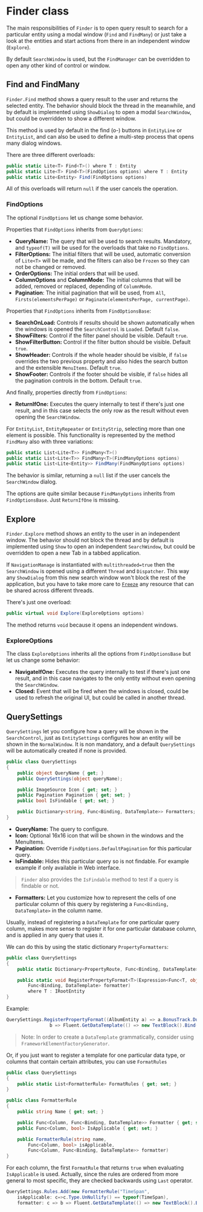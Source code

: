 ﻿# Finder class 

The main responsibilities of `Finder` is to open query result to search for a particular entity using a modal window (`Find` and `FindMany`) or just take a look at the entities and start actions from there in an independent window (`Explore`). 

By default `SearchWindow` is used, but the `FindManager` can be overridden to open any other kind of control or window.

## Find and FindMany
`Finder.Find` method shows a query result to the user and returns the selected entity. The behavior should block the thread in the meanwhile, and by default is implemented using `ShowDialog` to open a modal `SearchWindow`, but could be overridden to show a different window.

This method is used by default in the find (o-) buttons in `EntityLine` or `EntityList`, and can also be used to define a multi-step process that opens many dialog windows. 

There are three different overloads: 

```C#
public static Lite<T> Find<T>() where T : Entity
public static Lite<T> Find<T>(FindOptions options) where T : Entity
public static Lite<Entity> Find(FindOptions options)
```

All of this overloads will return `null` if the user cancels the operation.

### FindOptions
The optional `FindOptions` let us change some behavior.

Properties that `FindOptions` inherits from `QueryOptions`:

* **QueryName:** The query that will be used to search results. Mandatory, and `typeof(T)` will be used for the overloads that take no `FindOptions`. 
* **FilterOptions:** The initial filters that will be used, automatic conversion of `Lite<T>` will be made, and the filters can also be `Frozen` so they can not be changed or removed. 
* **OrderOptions:** The initial orders that will be used.  
* **ColumnOptions** and **ColumnMode:** The initial columns that will be added, removed or replaced, depending of `ColumnMode`.  
* **Pagination**: The initial pagination that will be used, from `All`, `Firsts(elementsPerPage)` or `Paginate(elementsPerPage, currentPage)`.  

Properties that `FindOptions` inherits from `FindOptionsBase`:

* **SearchOnLoad:** Controls if results should be shown automatically when the windows is opened the `SearchControl` is `Loaded`. Default `false`.
* **ShowFilters:** Control if the filter panel should be visible. Default `true`.
* **ShowFilterButton:** Control if the filter button should be visible. Default `true`.
* **ShowHeader:** Controls if the whole header should be visible, if `false` overrides the two previous property and also hides the search button and the extensible `MenuItems`. Default `true`.
* **ShowFooter:** Controls if the footer should be visible, if `false` hides all the pagination controls in the bottom. Default `true`.

And finally, properties directly from `FindOptions`: 

* **ReturnIfOne:** Executes the query internally to test if there's just one result, and in this case selects the only row as the result without even opening the `SearchWindow`. 

For `EntityList`, `EntityRepeater` or `EntityStrip`, selecting more than one element is possible. This functionality is represented by the method `FindMany` also with three variations: 

```C#
public static List<Lite<T>> FindMany<T>()
public static List<Lite<T>> FindMany<T>(FindManyOptions options)
public static List<Lite<Entity>> FindMany(FindManyOptions options)
```

The behavior is similar, returning a `null` list if the user cancels the `SearchWindow` dialog. 

The options are quite similar because `FindManyOptions` inherits from `FindOptionsBase`. Just `ReturnIfOne` is missing. 

## Explore
`Finder.Explore` method shows an entity to the user in an independent window. The behavior should not block the thread and by default is implemented using `Show` to open an independent `SearchWindow`, but could be overridden to open a new Tab in a tabbed application.

If `NavigationManage` is instantiated with `multithreaded=true` then the `SearchWindow` is opened using a different `Thread` and `Dispatcher`. This way any `ShowDialog` from this new search window won't block the rest of the application, but you have to take more care to [`Freeze`](http://msdn.microsoft.com/en-us/library/system.windows.freezable(v=vs.110).aspx) any resource that can be shared across different threads. 

There's just one overload:

```C#
public virtual void Explore(ExploreOptions options)
```

The method returns `void` because it opens an independent windows.

### ExploreOptions
The class `ExploreOptions` inherits all the options from `FindOptionsBase` but let us change some behavior: 

* **NavigateIfOne:** Executes the query internally to test if there's just one result, and in this case navigates to the only entity without even opening the `SearchWindow`.
* **Closed:** Event that will be fired when the windows is closed, could be used to refresh the original UI, but could be called in another thread.


## QuerySettings

`QuerySettings` let you configure how a query will be shown in the `SearchControl`, just as `EntitySettings` configures how an entity will be shown in the `NormalWindow`. It is non mandatory, and a default `QuerySettings` will be automatically created if none is provided. 

```C#
public class QuerySettings
{
    public object QueryName { get; }
    public QuerySettings(object queryName);

    public ImageSource Icon { get; set; }
    public Pagination Pagination { get; set; }
    public bool IsFindable { get; set; } 

    public Dictionary<string, Func<Binding, DataTemplate>> Formatters;  
}
```

* **QueryName:** The query to configure.
* **Icon:** Optional 16x16 icon that will be shown in the windows and the MenuItems. 
* **Pagination:** Override `FindOptions.DefaultPagination` for this particular query. 
* **IsFindable:** Hides this particular query so is not findable. For example example if only available in Web interface.
 
> `Finder` also provides the `IsFindable` method to test if a query is findable or not.  
 
* **Formatters:** Let you customize how to represent the cells of one particular column of this query by registering a `Func<Binding, DataTemplate>` in the column name. 


Usually, instead of registering a `DataTemplate` for one particular query column, makes more sense to register it for one particular database column, and is applied in any query that uses it. 


We can do this by using the static dictionary `PropertyFormatters`: 

```C#
public class QuerySettings
{
    public static Dictionary<PropertyRoute, Func<Binding, DataTemplate>> PropertyFormatters { get; set; }

    public static void RegisterPropertyFormat<T>(Expression<Func<T, object>> property, 
	    Func<Binding, DataTemplate> formatter)
        where T : IRootEntity
}
```

Example: 

```C#
QuerySettings.RegisterPropertyFormat((AlbumEntity a) => a.BonusTrack.Duration, 
                b => Fluent.GetDataTemplate(() => new TextBlock().Bind(TextBlock.TextProperty, b)));
```

> Note: In order to create a `DataTemplate` grammatically, consider using `FrameworkElementFactoryGenerator`. 


Or, if you just want to register a template for one particular data type, or columns that contain certain attributes, you can use `FormatRules`

```C#
public class QuerySettings
{
    public static List<FormatterRule> FormatRules { get; set; }
}

public class FormatterRule
{
    public string Name { get; set; }

    public Func<Column, Func<Binding, DataTemplate>> Formatter { get; set; }
    public Func<Column, bool> IsApplicable { get; set; }

    public FormatterRule(string name, 
		Func<Column, bool> isApplicable, 
		Func<Column, Func<Binding, DataTemplate>> formatter)
}
```

For each column, the first `FormatRule` that returns `true` when evaluating `IsApplicable` is used. Actually, since the rules are ordered from more general to most specific, they are checked backwards using `Last` operator.

```C#
QuerySettings.Rules.Add(new FormatterRule("TimeSpan", 
	isApplicable: c=>c.Type.UnNullify() == typeof(TimeSpan), 
	formatter: c => b => Fluent.GetDataTemplate(() => new TextBlock().Bind(TextBlock.TextProperty, b))),
```

 